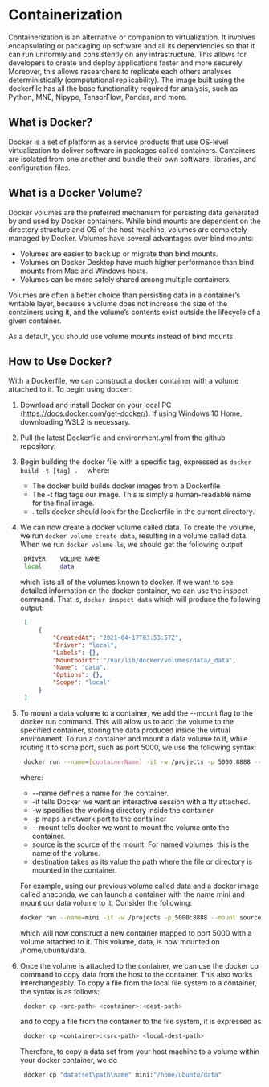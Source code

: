 # Containerization 
Containerization is an alternative or companion to virtualization. It involves encapsulating or packaging up software and all its dependencies so that it can run uniformly and consistently on any infrastructure. This allows for developers to create and deploy applications faster and more securely. Moreover, this allows researchers to replicate each others analyses deterministically (computational replicability). The image built using the dockerfile has all the base functionality required for analysis, such as Python, MNE, Nipype, TensorFlow, Pandas, and more.  


## What is Docker?

Docker is a set of platform as a service products that use OS-level virtualization to deliver software in packages called containers. Containers are isolated from one another and bundle their own software, libraries, and configuration files. 

## What is a Docker Volume? 
Docker volumes are the preferred mechanism for persisting data generated 
by and used by Docker containers. While bind mounts are dependent on the 
directory structure and OS of the host machine, volumes are completely 
managed by Docker. Volumes have several advantages over bind mounts: 
* Volumes are easier to back up or migrate than bind mounts.
* Volumes on Docker Desktop have much higher performance than bind mounts from Mac and Windows hosts.
* Volumes can be more safely shared among multiple containers.

Volumes are often a better choice than persisting data in a container’s writable layer, because a volume does not increase the size of the containers using it, and the volume’s contents exist outside the lifecycle of a given container. 

As a default, you should use volume mounts instead of bind mounts.


## How to Use Docker? 
With a Dockerfile, we can construct a docker container with a volume attached to it. To begin using docker: 
1. Download and install Docker on your local PC (https://docs.docker.com/get-docker/). If using Windows 10 Home, downloading WSL2 is necessary. 
2. Pull the latest Dockerfile and environment.yml from the github repository.
3. Begin building the docker file with a specific tag, expressed as
   `
   docker build -t [tag] .  
   `
   where: 
    * The docker build builds docker images from a Dockerfile
    * The -t flag tags our image. This is simply a human-readable name for the final image.
    * . tells docker should look for the Dockerfile in the current directory. 
4. We can now create a docker volume called data. To create the volume, we run `docker volume create data`, resulting in a volume called data. When we run `docker volume ls`, we should get the following output
   ```bash
    DRIVER    VOLUME NAME
    local     data
   ```
   which lists all of the volumes known to docker. If we want to see detailed information on the docker container, we can use the inspect command. That is, `docker inspect data` which will produce the following output: 
   ```json 
    [
        {
            "CreatedAt": "2021-04-17T03:53:57Z",
            "Driver": "local",
            "Labels": {},
            "Mountpoint": "/var/lib/docker/volumes/data/_data",
            "Name": "data",
            "Options": {},
            "Scope": "local"
        }
    ]
   ```
5. To mount a data volume to a container, we add the --mount flag to the docker run command. This will allow us to add the volume to the specified container, storing the data produced inside the virtual environment. To run a container and mount a data volume to it, while routing it to some port, such as port 5000, we use the following syntax:
   ```bash 
    docker run --name=[containerName] -it -w /projects -p 5000:8888 --mount source=[volume_name], destination=[docker_image_path] [tag]
   ```
   where: 
    * --name defines a name for the container. 
    * -it tells Docker we want an interactive session with a tty attached. 
    * -w specifies the working directory inside the container 
    * -p maps a network port to the contaiiner 
    * --mount tells docker we want to mount the volume onto the container. 
    * source is the source of the mount. For named volumes, this is the name of the volume. 
    * destination takes as its value the path where the file or directory is mounted in the container. 

    For example, using our previous volume called data and a docker image called anaconda, we can launch a container with the name mini and mount our data volume to it. Consider the following: 
    ```bash
    docker run --name=mini -it -w /projects -p 5000:8888 --mount source=data,destination=/home/ubuntu/data anaconda
    ```

    which will now construct a new container mapped to port 5000 with a volume attached to it. This volume, data, is now mounted on /home/ubuntu/data.

6. Once the volume is attached to the container, we can use the docker cp command to copy data from the host to the container. This also works interchangeably. To copy a file from the local file system to a container, the syntax is as follows: 
   ```bash 
    docker cp <src-path> <container>:<dest-path>
   ```
   and to copy a file from the container to the file system, it is expressed as
   ```bash 
    docker cp <container>:<src-path> <local-dest-path>
   ```

   Therefore, to copy a data set from your host machine to a volume within your docker container, we do
   ```bash
    docker cp "datatset\path\name" mini:"/home/ubuntu/data"
   ```
   


<!-- The image built using the code has all the base functionality required for analysis (python, mne, nipype, tensor flow, pandas etc.) you would just need to set your own local directories yourself at this time in order to save work between sessions.
Download and install Docker on your local PC. 
From GitHub pull the latest Dockerfile from the repo as well as the requirements.txt file
While in the directory of the docker file:
docker build -t imageName:version .
#image name is how you will call the image in the future
After the docker image is built, the image can be run and developed on interactivly
docker run -it imageName:version bash


 As for using a local directory with docker the following command works: docker run --rm -it -v $(PWD):/projects -w /projects dockerImage:Version bash

 Note on how to use jupyter in browser mode: to enable in browser jupyter you have to give port access with -p so run this: docker run --rm -it -v $(PWD):/projects -w /projects -p 8888:8888 dockerImage:version bash
then you need to link ports by inputing the following while in the ubuntu docker
jupyter notebook --ip 0.0.0.0 --no-browser --allow-root
finally you can use the browser jupyter by typing the url: localhost:8888/tree on your local browser -->
